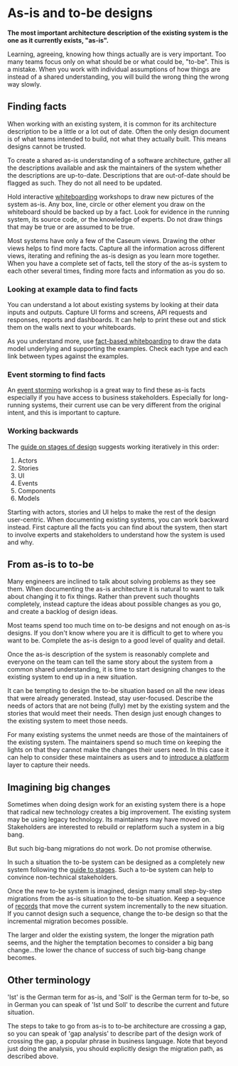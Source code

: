 # As-is and to-be designs

**The most important architecture description of the existing system is the one as it currently exists, "as-is".**

Learning, agreeing, knowing how things actually are is very important. Too many teams focus only on what should be or what could be, "to-be". This is a mistake. When you work with individual assumptions of how things are instead of a shared understanding, you will build the wrong thing the wrong way slowly.

## Finding facts

When working with an existing system, it is common for its architecture description to be a little or a lot out of date. Often the only design document is of what teams intended to build, not what they actually built. This means designs cannot be trusted.

To create a shared as-is understanding of a software architecture, gather all the descriptions available and ask the maintainers of the system whether the descriptions are up-to-date. Descriptions that are out-of-date should be flagged as such. They do not all need to be updated.

Hold interactive [whiteboarding](whiteboarding.md) workshops to draw new pictures of the system as-is. Any box, line, circle or other element you draw on the whiteboard should be backed up by a fact. Look for evidence in the running system, its source code, or the knowledge of experts. Do not draw things that may be true or are assumed to be true.

Most systems have only a few of the Caseum views. Drawing the other views helps to find more facts. Capture all the information across different views, iterating and refining the as-is design as you learn more together. When you have a complete set of facts, tell the story of the as-is system to each other several times, finding more facts and information as you do so.

### Looking at example data to find facts

You can understand a lot about existing systems by looking at their data inputs and outputs. Capture UI forms and screens, API requests and responses, reports and dashboards. It can help to print these out and stick them on the walls next to your whiteboards.

As you understand more, use [fact-based whiteboarding](../models/fact-whiteboarding.md) to draw the data model underlying and supporting the examples. Check each type and each link between types against the examples.

### Event storming to find facts

An [event storming](../events/event-storming.md) workshop is a great way to find these as-is facts especially if you have access to business stakeholders. Especially for long-running systems, their current use can be very different from the original intent, and this is important to capture.

### Working backwards

The [guide on stages of design](stages.md) suggests working iteratively in this order:

1. Actors
2. Stories
3. UI
4. Events
5. Components
6. Models

Starting with actors, stories and UI helps to make the rest of the design user-centric. When documenting existing systems, you can work backward instead. First capture all the facts you can find about the system, then start to involve experts and stakeholders to understand how the system is used and why.

## From as-is to to-be

Many engineers are inclined to talk about solving problems as they see them. When documenting the as-is architecture it is natural to want to talk about changing it to fix things. Rather than prevent such thoughts completely, instead capture the ideas about possible changes as you go, and create a backlog of design ideas.

Most teams spend too much time on to-be designs and not enough on as-is designs. If you don't know where you are it is difficult to get to where you want to be. Complete the as-is design to a good level of quality and detail.

Once the as-is description of the system is reasonably complete and everyone on the team can tell the same story about the system from a common shared understanding, it is time to start designing changes to the existing system to end up in a new situation.

It can be tempting to design the to-be situation based on all the new ideas that were already generated. Instead, stay user-focused. Describe the needs of actors that are not being (fully) met by the existing system and the stories that would meet their needs. Then design just enough changes to the existing system to meet those needs.

For many existing systems the unmet needs are those of the maintainers of the existing system. The maintainers spend so much time on keeping the lights on that they cannot make the changes their users need. In this case it can help to consider these maintainers as users and to [introduce a platform](platforms.md) layer to capture their needs.

## Imagining big changes

Sometimes when doing design work for an existing system there is a hope that radical new technology creates a big improvement. The existing system may be using legacy technology. Its maintainers may have moved on. Stakeholders are interested to rebuild or replatform such a system in a big bang.

But such big-bang migrations do not work. Do not promise otherwise.

In such a situation the to-be system can be designed as a completely new system following the [guide to stages](stages.md). Such a to-be system can help to convince non-technical stakeholders.

Once the new to-be system is imagined, design many small step-by-step migrations from the as-is situation to the to-be situation. Keep a sequence of [records](records.md) that move the current system incrementally to the new situation. If you cannot design such a sequence, change the to-be design so that the incremental migration becomes possible.

The larger and older the existing system, the longer the migration path seems, and the higher the temptation becomes to consider a big bang change...the lower the chance of success of such big-bang change becomes.

## Other terminology

'Ist' is the German term for as-is, and 'Soll' is the German term for to-be, so in German you can speak of 'Ist und Soll' to describe the current and future situation.

The steps to take to go from as-is to to-be architecture are crossing a gap, so you can speak of 'gap analysis' to describe part of the design work of crossing the gap, a popular phrase in business language. Note that beyond just doing the analysis, you should explicitly design the migration path, as described above.
